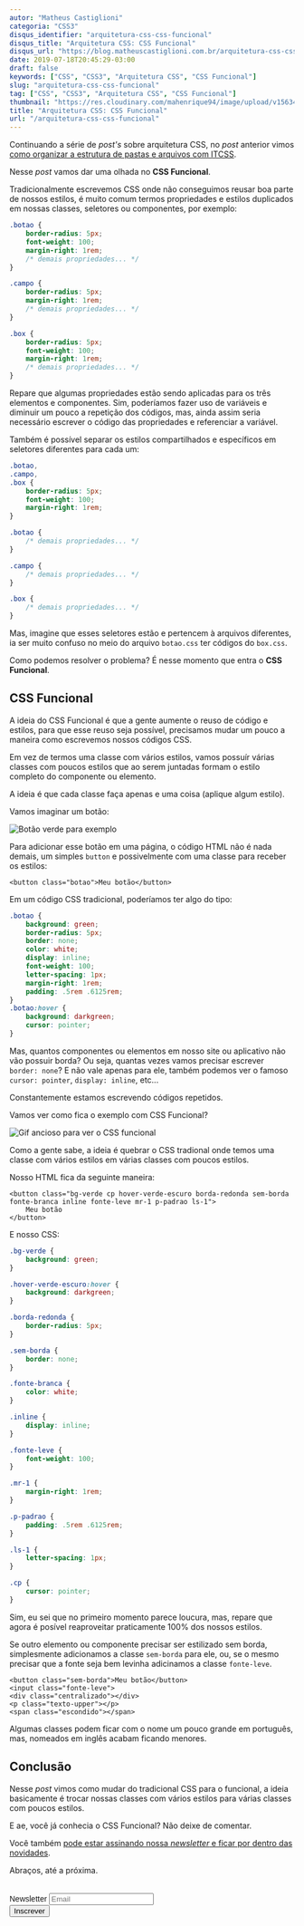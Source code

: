 ```yaml
---
autor: "Matheus Castiglioni"
categoria: "CSS3"
disqus_identifier: "arquitetura-css-css-funcional"
disqus_title: "Arquitetura CSS: CSS Funcional"
disqus_url: "https://blog.matheuscastiglioni.com.br/arquitetura-css-css-funcional"
date: 2019-07-18T20:45:29-03:00
draft: false
keywords: ["CSS", "CSS3", "Arquitetura CSS", "CSS Funcional"]
slug: "arquitetura-css-css-funcional"
tag: ["CSS", "CSS3", "Arquitetura CSS", "CSS Funcional"]
thumbnail: "https://res.cloudinary.com/mahenrique94/image/upload/v1563493730/css3_hs4wbl.jpg"
title: "Arquitetura CSS: CSS Funcional"
url: "/arquitetura-css-css-funcional"
---
```


Continuando a série de *post's* sobre arquitetura CSS, no *post* anterior vimos [como organizar a estrutura de pastas e arquivos com ITCSS](https://blog.matheuscastiglioni.com.br/arquitetura-css-com-itcss/).

Nesse *post* vamos dar uma olhada no **CSS Funcional**.

Tradicionalmente escrevemos CSS onde não conseguimos reusar boa parte de nossos estilos, é muito comum termos propriedades e estilos duplicados em nossas classes, seletores ou componentes, por exemplo:

```css
.botao {
    border-radius: 5px;
    font-weight: 100;
    margin-right: 1rem;
    /* demais propriedades... */
}

.campo {
    border-radius: 5px;
    margin-right: 1rem;
    /* demais propriedades... */
}

.box {
    border-radius: 5px;
    font-weight: 100;
    margin-right: 1rem;
    /* demais propriedades... */
}
```

Repare que algumas propriedades estão sendo aplicadas para os três elementos e componentes. Sim, poderíamos fazer uso de variáveis e diminuir um pouco a repetição dos códigos, mas, ainda assim seria necessário escrever o código das propriedades e referenciar a variável.

Também é possível separar os estilos compartilhados e específicos em seletores diferentes para cada um:

```css
.botao,
.campo,
.box {
    border-radius: 5px;
    font-weight: 100;
    margin-right: 1rem;
}

.botao {
    /* demais propriedades... */
}

.campo {
    /* demais propriedades... */
}

.box {
    /* demais propriedades... */
}
```

Mas, imagine que esses seletores estão e pertencem à arquivos diferentes, ia ser muito confuso no meio do arquivo `botao.css` ter códigos do `box.css`.

Como podemos resolver o problema? É nesse momento que entra o **CSS Funcional**.

## CSS Funcional

A ideia do CSS Funcional é que a gente aumente o reuso de código e estilos, para que esse reuso seja possível, precisamos mudar um pouco a maneira como escrevemos nossos códigos CSS.

Em vez de termos uma classe com vários estilos, vamos possuír várias classes com poucos estilos que ao serem juntadas formam o estilo completo do componente ou elemento.

A ideia é que cada classe faça apenas e uma coisa (aplique algum estilo).

Vamos imaginar um botão:

![Botão verde para exemplo](https://res.cloudinary.com/mahenrique94/image/upload/v1563494671/Screen_Shot_2019-07-18_at_21.03.55_p0tyke.png)

Para adicionar esse botão em uma página, o código HTML não é nada demais, um simples `button` e possivelmente com uma classe para receber os estilos:

```markup
<button class="botao">Meu botão</button>
```

Em um código CSS tradicional, poderíamos ter algo do tipo:

```css
.botao {
    background: green;
    border-radius: 5px;
    border: none;
    color: white;
    display: inline;
    font-weight: 100;
    letter-spacing: 1px;
    margin-right: 1rem;
    padding: .5rem .6125rem;
}
.botao:hover {
    background: darkgreen;
    cursor: pointer;
}
```

Mas, quantos componentes ou elementos em nosso site ou aplicativo não vão possuir borda? Ou seja, quantas vezes vamos precisar escrever `border: none`? E não vale apenas para ele, também podemos ver o famoso `cursor: pointer`, `display: inline`, etc...

Constantemente estamos escrevendo códigos repetidos.

Vamos ver como fica o exemplo com CSS Funcional?

![Gif ancioso para ver o CSS funcional](https://res.cloudinary.com/mahenrique94/image/upload/v1563495054/ezgif.com-optimize_qw4wd7.gif)

Como a gente sabe, a ideia é quebrar o CSS tradional onde temos uma classe com vários estilos em várias classes com poucos estilos.

Nosso HTML fica da seguinte maneira:

```markup
<button class="bg-verde cp hover-verde-escuro borda-redonda sem-borda fonte-branca inline fonte-leve mr-1 p-padrao ls-1">
    Meu botão
</button>
```

E nosso CSS:

```css
.bg-verde {
    background: green;
}

.hover-verde-escuro:hover {
    background: darkgreen;
}

.borda-redonda {
    border-radius: 5px;
}

.sem-borda {
    border: none;
}

.fonte-branca {
    color: white;
}

.inline {
    display: inline;
}

.fonte-leve {
    font-weight: 100;
}

.mr-1 {
    margin-right: 1rem;
}

.p-padrao {
    padding: .5rem .6125rem;
}

.ls-1 {
    letter-spacing: 1px;
}

.cp {
    cursor: pointer;
}
```

Sim, eu sei que no primeiro momento parece loucura, mas, repare que agora é posível reaproveitar praticamente 100% dos nossos estilos.

Se outro elemento ou componente precisar ser estilizado sem borda, simplesmente adicionamos a classe `sem-borda` para ele, ou, se o mesmo precisar que a fonte seja bem levinha adicinamos a classe `fonte-leve`.

```markup
<button class="sem-borda">Meu botão</button>
<input class="fonte-leve">
<div class="centralizado"></div>
<p class="texto-upper"></p>
<span class="escondido"></span>
```

Algumas classes podem ficar com o nome um pouco grande em português, mas, nomeados em inglês acabam ficando menores.

## Conclusão

Nesse *post* vimos como mudar do tradicional CSS para o funcional, a ideia basicamente é trocar nossas classes com vários estilos para várias classes com poucos estilos.

E ae, você já conhecia o CSS Funcional? Não deixe de comentar.

Você também [pode estar assinando nossa *newsletter* e ficar por dentro das novidades](http://eepurl.com/ggP7Rv).

Abraços, até a próxima.

<!-- Begin Mailchimp Signup Form -->
<link href="//cdn-images.mailchimp.com/embedcode/horizontal-slim-10_7.css" rel="stylesheet" type="text/css">
<style type="text/css">
	#mc_embed_signup{clear:left; font:14px Helvetica,Arial,sans-serif; width:100%;margin-top: 2rem;}
</style>
<div id="mc_embed_signup">
<form action="https://matheuscastiglioni.us12.list-manage.com/subscribe/post?u=5a8a2e7202680f2d5098f12bc&amp;id=6ede898886" method="post" id="mc-embedded-subscribe-form" name="mc-embedded-subscribe-form" class="validate" target="_blank" novalidate>
    <div id="mc_embed_signup_scroll">
	<label for="mce-EMAIL">Newsletter</label>
	<input type="email" value="" name="EMAIL" class="email" id="mce-EMAIL" placeholder="Email" required>
    <div style="position: absolute; left: -5000px;" aria-hidden="true"><input type="text" name="b_5a8a2e7202680f2d5098f12bc_6ede898886" tabindex="-1" value=""></div>
    <div class="clear"><input type="submit" value="Inscrever" name="subscribe" id="mc-embedded-subscribe" class="button"></div></div>
</form>
</div>
<!--End mc_embed_signup-->
